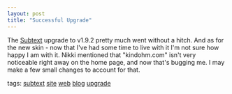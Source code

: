 ```yaml
---
layout: post
title: "Successful Upgrade"
---
```



<p>The <a title="Subtext" href="http://www.subtextproject.com" target="_blank">Subtext</a> upgrade to v1.9.2 pretty much went without a hitch.  And as for the new skin - now that I've had some time to live with it I'm not sure how happy I am with it.  Nikki mentioned that "kindohm.com" isn't very noticeable right away on the home page, and now that's bugging me.  I may make a few small changes to account for that.</p>  
<p class="tags">tags: <a href="http://technorati.com/tag/subtext" target="_blank" rel="tag">subtext</a> <a href="http://technorati.com/tag/site" target="_blank" rel="tag">site</a> <a href="http://technorati.com/tag/web" target="_blank" rel="tag">web</a> <a href="http://technorati.com/tag/blog" target="_blank" rel="tag">blog</a> <a href="http://technorati.com/tag/upgrade" target="_blank" rel="tag">upgrade</a> </p> 
